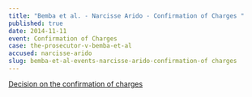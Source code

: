 ```yaml
---
title: "Bemba et al. - Narcisse Arido - Confirmation of Charges "
published: true
date: 2014-11-11
event: Confirmation of Charges
case: the-prosecutor-v-bemba-et-al
accused: narcisse-arido
slug: bemba-et-al-events-narcisse-arido-confirmation-of charges
---
```


[Decision on the confirmation of charges](http://www.icc-cpi.int/iccdocs/doc/doc1857534.pdf)[](http://www.icc-cpi.int/en_menus/icc/situations%20and%20cases/situations/situation%20icc%200105/related%20cases/ICC-0105-0113/court-records/chambers/ptcII/Pages/749.aspx)

